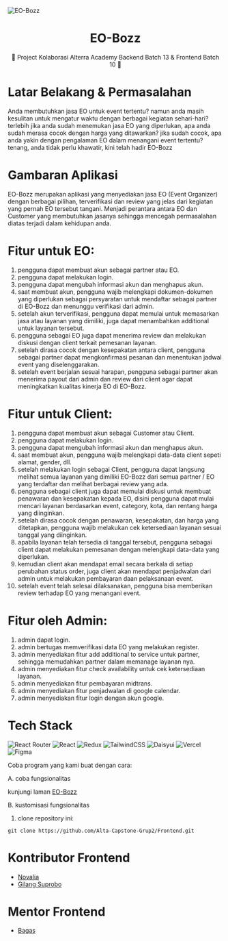 ![EO-Bozz](https://project3bucker.s3.ap-southeast-1.amazonaws.com/client/20JmPKEJUkL7ap284WAw-eo_bozz_logo.png)
<h1 align="center">EO-Bozz</h1>

<p align="center">
   💫 Project Kolaborasi Alterra Academy Backend Batch 13 & Frontend Batch 10 💫

# Latar Belakang & Permasalahan 

Anda membutuhkan jasa EO untuk event tertentu? 
namun anda masih kesulitan untuk mengatur waktu dengan berbagai kegiatan sehari-hari? 
terlebih jika anda sudah menemukan jasa EO yang diperlukan, apa anda sudah merasa cocok dengan harga yang ditawarkan?
jika sudah cocok, apa anda yakin dengan pengalaman EO dalam menangani event tertentu?
tenang, anda tidak perlu khawatir, kini telah hadir EO-Bozz

# Gambaran Aplikasi

EO-Bozz merupakan aplikasi yang menyediakan jasa EO (Event Organizer) dengan berbagai pilihan, terverifikasi dan review yang jelas dari kegiatan yang pernah EO tersebut tangani. Menjadi perantara antara EO dan Customer yang membutuhkan jasanya sehingga mencegah permasalahan diatas terjadi dalam kehidupan anda.

# Fitur untuk EO:

1. pengguna dapat membuat akun sebagai partner atau EO.
2. pengguna dapat melakukan login.
3. pengguna dapat mengubah informasi akun dan menghapus akun.
4. saat membuat akun, pengguna wajib melengkapi dokumen-dokumen yang diperlukan sebagai persyaratan untuk mendaftar sebagai partner di EO-Bozz dan menunggu verifikasi dari admin.
5. setelah akun terverifikasi, pengguna dapat memulai untuk memasarkan jasa atau layanan yang dimiliki, juga dapat menambahkan additional untuk layanan tersebut.
6. pengguna sebagai EO juga dapat menerima review dan melakukan diskusi dengan client terkait pemesanan layanan.
7. setelah dirasa cocok dengan kesepakatan antara client, pengguna sebagai partner dapat mengkonfirmasi pesanan dan menentukan jadwal event yang diselenggarakan.
8. setelah event berjalan sesuai harapan, pengguna sebagai partner akan menerima payout dari admin dan review dari client agar dapat meningkatkan kualitas kinerja EO di EO-Bozz.

# Fitur untuk Client:

1. pengguna dapat membuat akun sebagai Customer atau Client.
2. pengguna dapat melakukan login.
3. pengguna dapat mengubah informasi akun dan menghapus akun.
4. saat membuat akun, pengguna wajib melengkapi data-data client sepeti alamat, gender, dll.
5. setelah melakukan login sebagai Client, pengguna dapat langsung melihat semua layanan yang dimiliki EO-Bozz dari semua partner / EO yang terdaftar dan melihat berbagai review yang ada.
6. pengguna sebagai client juga dapat memulai diskusi untuk membuat penawaran dan kesepakatan kepada EO, disini pengguna dapat mulai mencari layanan berdasarkan event, category, kota, dan rentang harga yang diinginkan.
7. setelah dirasa cocok dengan penawaran, kesepakatan, dan harga yang ditetapkan, pengguna wajib melakukan cek ketersediaan layanan sesuai tanggal yang diinginkan.
8. apabila layanan telah tersedia di tanggal tersebut, pengguna sebagai client dapat melakukan pemesanan dengan melengkapi data-data yang diperlukan.
9. kemudian client akan mendapat email secara berkala di setiap perubahan status order, juga client akan mendapat penjadwalan dari admin untuk melakukan pembayaran daan pelaksanaan event.
10. setelah event telah selesai dilaksanakan, pengguna bisa memberikan review terhadap EO yang menangani event.

# Fitur oleh Admin:

1. admin dapat login.
2. admin bertugas memverifikasi data EO yang melakukan register.
3. admin menyediakan fitur add additional to service untuk partner, sehingga memudahkan partner dalam memanage layanan nya.
4. admin menyediakan fitur check availability untuk cek ketersediaan layanan.
5. admin menyediakan fitur pembayaran midtrans.
6. admin menyediakan fitur penjadwalan di google calendar.
7. admin menyediakan fitur login dengan akun google.

# Tech Stack
![React Router](https://img.shields.io/badge/React_Router-CA4245?style=plastic&logo=react-router&logoColor=white) 
![React](https://img.shields.io/badge/react-%2320232a.svg?style=plastic&logo=react&logoColor=%2361DAFB) 
![Redux](https://img.shields.io/badge/redux-%23593d88.svg?style=plastic&logo=redux&logoColor=white) 
![TailwindCSS](https://img.shields.io/badge/tailwindcss-%2338B2AC.svg?style=plastic&logo=tailwind-css&logoColor=white)
![Daisyui](https://img.shields.io/badge/daisyui-%2338B2AC.svg?style=plastic&logo=tailwind-css&logoColor=white)
![Vercel](https://img.shields.io/badge/vercel-%2338B2AC.svg?style=plastic&logo=tailwind-css&logoColor=white)
![Figma](https://img.shields.io/badge/figma-%23F24E1E.svg?style=plastic&logo=figma&logoColor=white)


Coba program yang kami buat dengan cara:

A. coba fungsionalitas

kunjungi laman [EO-Bozz](https://irisminty.my.id)

B. kustomisasi fungsionalitas

1. clone repository ini:
```
git clone https://github.com/Alta-Capstone-Grup2/Frontend.git
```

# Kontributor Frontend

- [Novalia](https://github.com/Novalia9517)
- [Gilang Suprobo](https://github.com/gilangsup)

# Mentor Frontend

- [Bagas](https://github.com/BagasAlterra) 
